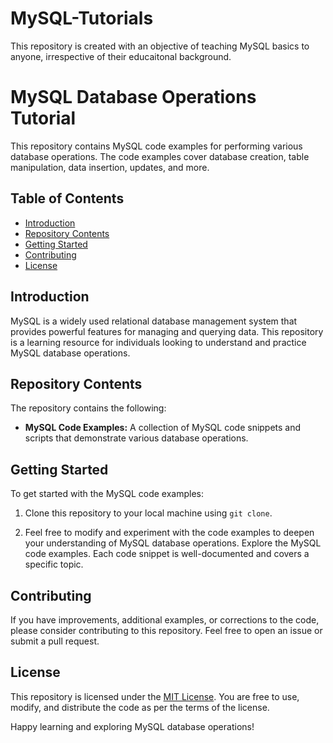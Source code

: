 # MySQL-Tutorials
This repository is created with an objective of teaching MySQL basics to anyone, irrespective of their educaitonal background.

# MySQL Database Operations Tutorial

This repository contains MySQL code examples for performing various database operations. The code examples cover database creation, table manipulation, data insertion, updates, and more.

## Table of Contents

- [Introduction](#introduction)
- [Repository Contents](#repository-contents)
- [Getting Started](#getting-started)
- [Contributing](#contributing)
- [License](#license)

## Introduction

MySQL is a widely used relational database management system that provides powerful features for managing and querying data. This repository is a learning resource for individuals looking to understand and practice MySQL database operations.

## Repository Contents

The repository contains the following:

- **MySQL Code Examples:** A collection of MySQL code snippets and scripts that demonstrate various database operations.

## Getting Started

To get started with the MySQL code examples:

1. Clone this repository to your local machine using `git clone`.

2. Feel free to modify and experiment with the code examples to deepen your understanding of MySQL database operations. Explore the MySQL code examples. Each code snippet is well-documented and covers a specific topic.

## Contributing

If you have improvements, additional examples, or corrections to the code, please consider contributing to this repository. Feel free to open an issue or submit a pull request.

## License

This repository is licensed under the [MIT License](LICENSE). You are free to use, modify, and distribute the code as per the terms of the license.

Happy learning and exploring MySQL database operations!

